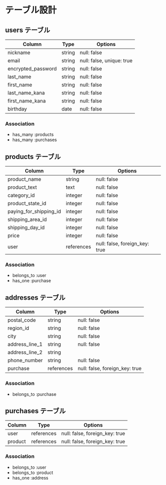 # テーブル設計

## users テーブル

| Column             | Type    | Options                   |
| ------------------ | ------- | ------------------------- |
| nickname           | string  | null: false               |
| email              | string  | null: false, unique: true |
| encrypted_password | string  | null: false               |
| last_name          | string  | null: false               |
| first_name         | string  | null: false               |          
| last_name_kana     | string  | null: false               |
| first_name_kana    | string  | null: false               |
| birthday　　　　　　 | date    | null: false               |

### Association

- has_many :products
- has_many :purchases

## products テーブル

| Column                 | Type       | Options                        |
| ---------------------- | ---------- | ------------------------------ |
| product_name           | string     | null: false                    | 
| product_text           | text       | null: false                    | 
| category_id            | integer    | null: false                    | 
| product_state_id       | integer    | null: false                    |
| paying_for_shipping_id | integer    | null: false                    |
| shipping_area_id       | integer    | null: false                    |
| shipping_day_id        | integer    | null: false                    |
| price                  | integer    | null: false                    |
| user                   | references | null: false, foreign_key: true |

### Association

- belongs_to :user
- has_one :purchase

## addresses テーブル

| Column         | Type       | Options                        |
| -------------- | ---------- | ------------------------------ |
| postal_code    | string     | null: false                    |
| region_id      | string     | null: false                    |
| city           | string     | null: false                    |
| address_line_1 | string     | null: false                    |
| address_line_2 | string     |                                |
| phone_number   | string     | null: false                    |
| purchase       | references | null: false, foreign_key: true |

### Association

- belongs_to :purchase

## purchases テーブル

| Column         | Type       | Options                        |
| -------------- | ---------- | ------------------------------ |
| user           | references | null: false, foreign_key: true |
| product        | references | null: false, foreign_key: true |

### Association

- belongs_to :user
- belongs_to :product
- has_one :address